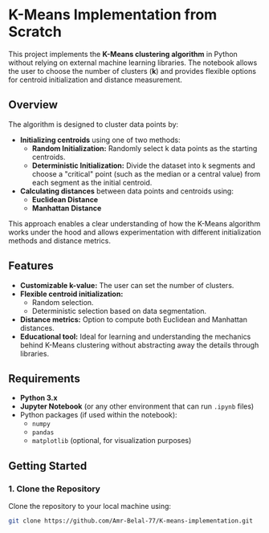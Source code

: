# K-Means Implementation from Scratch

This project implements the **K-Means clustering algorithm** in Python without relying on external machine learning libraries. The notebook allows the user to choose the number of clusters (**k**) and provides flexible options for centroid initialization and distance measurement.

## Overview

The algorithm is designed to cluster data points by:
- **Initializing centroids** using one of two methods:
  - **Random Initialization:** Randomly select k data points as the starting centroids.
  - **Deterministic Initialization:** Divide the dataset into k segments and choose a "critical" point (such as the median or a central value) from each segment as the initial centroid.
- **Calculating distances** between data points and centroids using:
  - **Euclidean Distance**
  - **Manhattan Distance**

This approach enables a clear understanding of how the K-Means algorithm works under the hood and allows experimentation with different initialization methods and distance metrics.

## Features

- **Customizable k-value:** The user can set the number of clusters.
- **Flexible centroid initialization:**
  - Random selection.
  - Deterministic selection based on data segmentation.
- **Distance metrics:** Option to compute both Euclidean and Manhattan distances.
- **Educational tool:** Ideal for learning and understanding the mechanics behind K-Means clustering without abstracting away the details through libraries.

## Requirements

- **Python 3.x**
- **Jupyter Notebook** (or any other environment that can run `.ipynb` files)
- Python packages (if used within the notebook):
  - `numpy`
  - `pandas`
  - `matplotlib` (optional, for visualization purposes)

## Getting Started

### 1. Clone the Repository

Clone the repository to your local machine using:

```bash
git clone https://github.com/Amr-Belal-77/K-means-implementation.git
